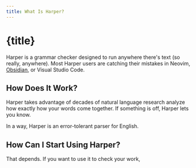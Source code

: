 ```yaml
---
title: What Is Harper?
---
```


# {title}

Harper is a grammar checker designed to run anywhere there's text (so really, anywhere).
Most Harper users are catching their mistakes in Neovim, [Obsidian](/obsidian), or Visual Studio Code.

<script>
    import Editor from "$lib/Editor.svelte"
</script>


<div class="h-96 w-96">
    <Editor content={`You can try out a editor that uses\nHarper under-the-hood here.\n\nIt is rnning in your browser right now. \n\nNo server required!`}/>
</div>


## How Does It Work?

Harper takes advantage of decades of natural language research analyze how exactly how your words come together.
If something is off, Harper lets you know.

In a way, Harper is an error-tolerant parser for English.

## How Can I Start Using Harper?

That depends. If you want to use it to check your work, 
